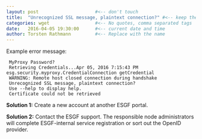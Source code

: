 ```yaml
---
layout: post                     #<-- don't touch
title:  "Unrecognized SSL message, plaintext connection?" #<-- keep the quotes " ... "
categories: wget                 #<-- No quotes, comma separated tags
date:   2016-04-05 19:30:00      #<-- current date and time
author: Torsten Rathmann         #<-- Replace with the name
---
```


Example error message:

     MyProxy Password? 
     Retrieving Credentials...Apr 05, 2016 7:15:43 PM esg.security.myproxy.CredentialConnection getCredential
     WARNING: Remote host closed connection during handshake
     Unrecognized SSL message, plaintext connection?
     Use --help to display help.
     Certificate could not be retrieved


**Solution 1:** Create a new account at another ESGF portal.

**Solution 2:** Contact the ESGF support. The responsible node administrators will complete ESGF-internal service registration or sort out the OpenID provider.


